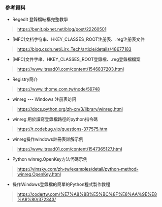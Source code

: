 ### 參考資料
* Regedit 登錄檔結構完整教學
 > https://benit.pixnet.net/blog/post/22260501
* [MFC]文档字符串、HKEY_CLASSES_ROOT注册表、.reg注册表文件
 > https://blog.csdn.net/Lirx_Tech/article/details/48677183
* [MFC]文件字串、HKEY_CLASSES_ROOT登錄檔、.reg登錄檔檔案
 > https://www.itread01.com/content/1546837203.html
* Registry簡介
 > https://www.ithome.com.tw/node/59748
* winreg --- Windows 注册表访问
 > https://docs.python.org/zh-cn/3/library/winreg.html
* winreg:用於讀寫登錄檔路徑的python指令碼
 > https://t.codebug.vip/questions-377575.htm
* winreg操作windows註冊表詳解示例
 > https://www.itread01.com/content/1547365127.html
* Python winreg.OpenKey方法代碼示例
 > https://vimsky.com/zh-tw/examples/detail/python-method-winreg.OpenKey.html
* 操作Windows登錄檔的簡單的Python程式製作教程
 > https://codertw.com/%E7%A8%8B%E5%BC%8F%E8%AA%9E%E8%A8%80/372343/
